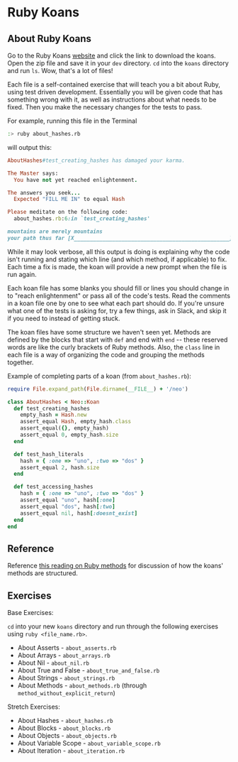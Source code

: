 <!-- Remember learnyounode?  Wasn't that fun?!  Well, I have some bad news and some good news.  Today, you'll be doing something very similar, but with Ruby.  The good news is that you will have your fellow developers and your consultants around to help you if you get stuck. Before we get into this, I'd like to see everyone's computers at half-mast.  I want to make sure we get through all the intro material before you jump into it. -->

# Ruby Koans

## About Ruby Koans

Go to the Ruby Koans [website](http://rubykoans.com/) and click the link to download the koans. Open the zip file and save it in your `dev` directory. `cd` into the `koans` directory and run `ls`. Wow, that's a lot of files!

Each file is a self-contained exercise that will teach you a bit about Ruby, using test driven development. Essentially you will be given code that has something wrong with it, as well as instructions about what needs to be fixed. Then you make the necessary changes for the tests to pass.

For example, running this file in the Terminal
```bash
:> ruby about_hashes.rb
```
will output this:
```ruby
AboutHashes#test_creating_hashes has damaged your karma.

The Master says:
  You have not yet reached enlightenment.

The answers you seek...
  Expected "FILL ME IN" to equal Hash

Please meditate on the following code:
  about_hashes.rb:6:in `test_creating_hashes'

mountains are merely mountains
your path thus far [X_________________________________________________] 0/12
```

While it may look verbose, all this output is doing is explaining why the code isn't running and stating which line (and which method, if applicable) to fix. Each time a fix is made, the koan will provide a new prompt when the file is run again.

Each koan file has some blanks you should fill or lines you should change in to "reach enlightenment" or pass all of the code's tests.  Read the comments in a koan file one by one to see what each part should do. If you're unsure what one of the tests is asking for, try a few things, ask in Slack, and skip it if you need to instead of getting stuck.

The koan files have some structure we haven't seen yet. Methods are defined by the blocks that start with `def` and end with `end` -- these reserved words are like the curly brackets of Ruby methods. Also, the `class` line in each file is a way of organizing the code and grouping the methods together.


Example of completing parts of a koan (from `about_hashes.rb`):

```ruby
require File.expand_path(File.dirname(__FILE__) + '/neo')

class AboutHashes < Neo::Koan
  def test_creating_hashes
    empty_hash = Hash.new
    assert_equal Hash, empty_hash.class
    assert_equal({}, empty_hash)
    assert_equal 0, empty_hash.size
  end

  def test_hash_literals
    hash = { :one => "uno", :two => "dos" }
    assert_equal 2, hash.size
  end

  def test_accessing_hashes
    hash = { :one => "uno", :two => "dos" }
    assert_equal "uno", hash[:one]
    assert_equal "dos", hash[:two]
    assert_equal nil, hash[:doesnt_exist]
  end
end
```

## Reference

Reference <a href="http://ploos.io/ruby-koans-companion-part-10-about_methods-rb/" target="_blank">this reading on Ruby methods</a> for discussion of how the koans' methods are structured.

<!-- @TODO - check/confirm location ofruby method reading file -- should this just live in hw folder? -->

## Exercises

Base Exercises:

`cd` into your new `koans` directory and run through the following exercises using `ruby <file_name.rb>`.

- About Asserts - `about_asserts.rb`
- About Arrays - `about_arrays.rb`
- About Nil - `about_nil.rb`
- About True and False - `about_true_and_false.rb`
- About Strings - `about_strings.rb`
- About Methods - `about_methods.rb` (through `method_without_explicit_return`)

Stretch Exercises:

- About Hashes - `about_hashes.rb`
- About Blocks - `about_blocks.rb`
- About Objects - `about_objects.rb`
- About Variable Scope - `about_variable_scope.rb`
- About Iteration - `about_iteration.rb`
